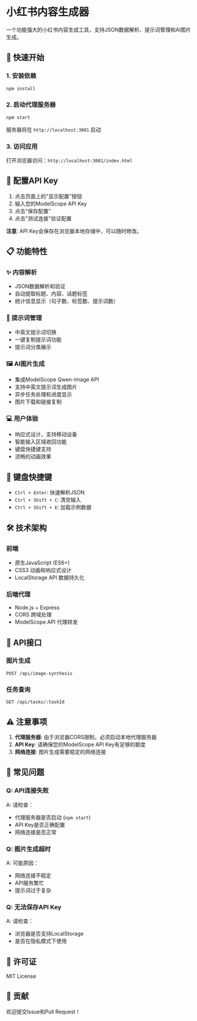 # 小红书内容生成器

一个功能强大的小红书内容生成工具，支持JSON数据解析、提示词管理和AI图片生成。

## 🚀 快速开始

### 1. 安装依赖

```bash
npm install
```

### 2. 启动代理服务器

```bash
npm start
```

服务器将在 `http://localhost:3001` 启动

### 3. 访问应用

打开浏览器访问：`http://localhost:3001/index.html`

## 🔧 配置API Key

1. 点击页面上的"显示配置"按钮
2. 输入您的ModelScope API Key
3. 点击"保存配置"
4. 点击"测试连接"验证配置

**注意**: API Key会保存在浏览器本地存储中，可以随时修改。

## 📋 功能特性

### ✨ 内容解析
- JSON数据解析和验证
- 自动提取标题、内容、话题标签
- 统计信息显示（句子数、标签数、提示词数）

### 🎨 提示词管理
- 中英文提示词切换
- 一键复制提示词功能
- 提示词分类展示

### 🖼️ AI图片生成
- 集成ModelScope Qwen-Image API
- 支持中英文提示词生成图片
- 异步任务处理和进度显示
- 图片下载和链接复制

### 💻 用户体验
- 响应式设计，支持移动设备
- 智能输入区域收回功能
- 键盘快捷键支持
- 流畅的动画效果

## 🔑 键盘快捷键

- `Ctrl + Enter`: 快速解析JSON
- `Ctrl + Shift + C`: 清空输入
- `Ctrl + Shift + E`: 加载示例数据

## 🛠️ 技术架构

### 前端
- 原生JavaScript (ES6+)
- CSS3 动画和响应式设计
- LocalStorage API 数据持久化

### 后端代理
- Node.js + Express
- CORS 跨域处理
- ModelScope API 代理转发

## 📝 API接口

### 图片生成
```
POST /api/image-synthesis
```

### 任务查询
```
GET /api/tasks/:taskId
```

## ⚠️ 注意事项

1. **代理服务器**: 由于浏览器CORS限制，必须启动本地代理服务器
2. **API Key**: 请确保您的ModelScope API Key有足够的额度
3. **网络连接**: 图片生成需要稳定的网络连接

## 🐛 常见问题

### Q: API连接失败
A: 请检查：
- 代理服务器是否启动 (`npm start`)
- API Key是否正确配置
- 网络连接是否正常

### Q: 图片生成超时
A: 可能原因：
- 网络连接不稳定
- API服务繁忙
- 提示词过于复杂

### Q: 无法保存API Key
A: 请检查：
- 浏览器是否支持LocalStorage
- 是否在隐私模式下使用

## 📄 许可证

MIT License

## 🤝 贡献

欢迎提交Issue和Pull Request！
